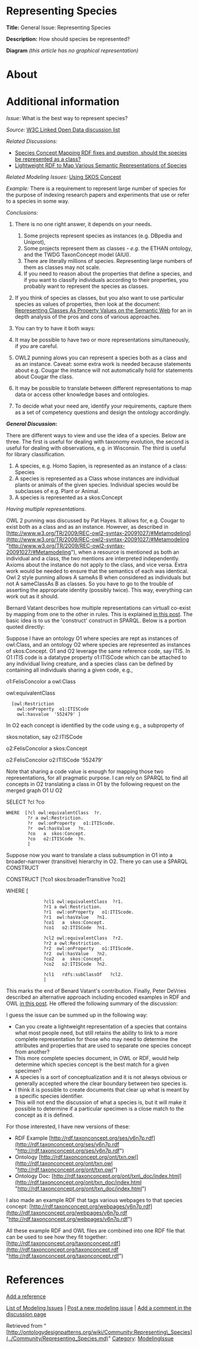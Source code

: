 #  Representing Species


__Title:__ General Issue: Representing Species


__Description:__ How should species be represented? 


__Diagram__
_(this article has no graphical representation)_



#  About


  




#  Additional information


_Issue_: What is the best way to represent species?


_Source:_ [W3C Linked Open Data discussion list](http://lists.w3.org/Archives/Public/public-lod/ "http://lists.w3.org/Archives/Public/public-lod/")


_Related Discussions:_



* [Species Concept Mapping RDF fixes and question, should the species be represented as a class?](http://lists.w3.org/Archives/Public/public-lod/2009Dec/0015.html "http://lists.w3.org/Archives/Public/public-lod/2009Dec/0015.html")
* [Lightweight RDF to Map Various Semantic Representations of Species](http://lists.w3.org/Archives/Public/public-lod/2009Nov/0176.html "http://lists.w3.org/Archives/Public/public-lod/2009Nov/0176.html")


_Related Modeling Issues:_ [Using SKOS Concept](../Community/Using_SKOS_Concept.md "Community:Using SKOS Concept")


_Example:_ There is a requirement to represent large number of species for the purpose of indexing research papers and experiments that use or refer to a species in some way.


_Conclusions:_



1. There is no one right answer, it depends on your needs.
	1. Some projects represent species as instances (e.g. DBpedia and Uniprot),
	2. Some projects represent them as classes - _e.g._ the ETHAN ontology, and the TWDG TaxonConcept model (AIUI).
	3. There are literally millions of species. Representing large numbers of them as classes may not scale.
	4. If you need to reason about the properties that define a species, and if you want to classify individuals according to their properties, you probably want to represent the species as classes.
2. If you think of species as classes, but you also want to use particular species as values of properties, then look at the document: [Representing Classes As Property Values on the Semantic Web](http://www.w3.org/TR/swbp-classes-as-values/ "http://www.w3.org/TR/swbp-classes-as-values/") for an in depth analysis of the pros and cons of various approaches.
3. You can try to have it both ways:


1. It may be possible to have two or more representations simultaneously, if you are careful.
2. OWL2 punning alows you can represent a species both as a class and as an instance. Caveat: some extra work is needed because statements about e.g. Cougar the instance will not automatically hold for statements about Cougar the class.
3. It may be possible to translate between different representations to map data or access other knowledge bases and ontologies.


1. To decide what your need are, identify your requirements, capture them as a set of competency questions and design the ontology accordingly.


___General Discussion_:__


There are different ways to view and use the idea of a species. Below are three. The first is useful for dealing with taxonomy evolution, the second is useful for dealing with observations, e.g. in Wisconsin. The third is useful for library classification.



1. A species, e.g. Homo Sapien, is represented as an instance of a class: Species
2. A species is represented as a Class whose instances are individual plants or animals of the given species. Individual species would be subclasses of e.g. Plant or Animal.
3. A species is represented as a skos:Concept


_Having multiple representations_.


OWL 2 punning was discussed by Pat Hayes. It allows for, e.g. Cougar to exist both as a class and as an instance. However, as described in [http://www.w3.org/TR/2009/REC-owl2-syntax-20091027/#Metamodeling](http://www.w3.org/TR/2009/REC-owl2-syntax-20091027/#Metamodeling "http://www.w3.org/TR/2009/REC-owl2-syntax-20091027/#Metamodeling"), when a resource is mentioned as both an individual and a class, the two mentions are interpreted independently. Axioms about the instance do not apply to the class, and vice versa. Extra work would be needed to ensure that the semantics of each was identical. Owl 2 style punning allows A sameAs B when considered as individuals but not A sameClassAs B as classes. So you have to go to the trouble of asserting the appropriate identity (possibly twice). This way, everything can work out as it should.


Bernard Vatant describes how multiple representations can virtuall co-exist by mapping from one to the other in rules. This is explained [in this post](http://lists.w3.org/Archives/Public/public-lod/2009Dec/0069.html "http://lists.w3.org/Archives/Public/public-lod/2009Dec/0069.html"). The basic idea is to us the 'construct' construct in SPARQL. Below is a portion quoted directly:


  

Suppose I have an ontology O1 where species are rept as instances of owl:Class, and an ontology O2 where species are represented as instances of skos:Concept. O1 and O2 leverage the same reference code, say ITIS. In O1 ITIS code is a datatype property o1:ITISCode which can be attached to any individual living creature, and a species class can be defined by containing all individuals sharing a given code, e.g.,


  

o1:FelisConcolor a owl:Class


owl:equivalentClass




```
  [owl:Restriction
    owl:onProperty  o1:ITISCode
    owl:hasvalue  '552479' ]

```

In O2 each concept is identified by the code using e.g., a subproperty of


skos:notation, say o2:ITISCode


  

o2:FelisConcolor a skos:Concept


o2:FelisConcolor o2:ITISCode '552479'


  

Note that sharing a code value is enough for mapping those two representations, for all pragmatic purpose. I can rely on SPARQL to find all concepts in O2 translating a class in O1 by the following request on the merged graph O1 U O2


  

SELECT ?cl ?co




```
WHERE  [?cl owl:equivalentClass  ?r.
        ?r a owl:Restriction.
        ?r  owl:onProperty   o1:ITIScode.
        ?r  owl:hasValue   ?n.
        ?co   a  skos:Concept.
        ?co   o2:ITISCode  ?n.
        ]

```

Suppose now you want to translate a class subsumption in O1 into a broader-narrower (transitive) hierarchy in O2. There yo can use a SPARQL CONSTRUCT


  

CONSTRUCT [?co1 skos:broaderTransitive ?co2]


  

WHERE [




```
              ?cl1 owl:equivalentClass  ?r1.
              ?r1 a owl:Restriction.
              ?r1  owl:onProperty   o1:ITIScode.
              ?r1  owl:hasValue   ?n1.
              ?co1   a  skos:Concept.
              ?co1   o2:ITISCode  ?n1.

```


```
              ?cl2 owl:equivalentClass  ?r2.
              ?r2 a owl:Restriction.
              ?r2  owl:onProperty   o1:ITIScode.
              ?r2  owl:hasValue   ?n2.
              ?co2   a  skos:Concept.
              ?co2   o2:ITISCode  ?n2.

```


```
              ?cl1   rdfs:subClassOf   ?cl2.
              ]

```

This marks the end of Benard Vatant's contribution. Finally, Peter DeVries described an alternative approach including encoded examples in RDF and OWL [in this post](http://lists.w3.org/Archives/Public/public-lod/2009Dec/0049.html "http://lists.w3.org/Archives/Public/public-lod/2009Dec/0049.html"). He offered the following summary of the discussion: 


I guess the issue can be summed up in the following way:



* Can you create a lightweight representation of a species that contains what most people need, but still retains the ability to link to a more complete representation for those who may need to determine the attributes and properties that are used to separate one species concept from another?
* This more complete species document, in OWL or RDF, would help determine which species concept is the best match for a given specimen?
* A species is a sort of conceptualization and it is not always obvious or generally accepted where the clear boundary between two species is.
* I think it is possible to create documents that clear up what is meant by a specific species identifier.
* This will not end the discussion of what a species is, but it will make it possible to determine if a particular specimen is a close match to the concept as it is defined.


For those interested, I have new versions of these:



* RDF Example [http://rdf.taxonconcept.org/ses/v6n7p.rdf](http://rdf.taxonconcept.org/ses/v6n7p.rdf "http://rdf.taxonconcept.org/ses/v6n7p.rdf")
* Ontology [http://rdf.taxonconcept.org/ont/txn.owl](http://rdf.taxonconcept.org/ont/txn.owl "http://rdf.taxonconcept.org/ont/txn.owl")
* Ontology Doc: [http://rdf.taxonconcept.org/ont/txn\_doc/index.html](http://rdf.taxonconcept.org/ont/txn_doc/index.html "http://rdf.taxonconcept.org/ont/txn_doc/index.html")


I also made an example RDF that tags various webpages to that species concept: [http://rdf.taxonconcept.org/webpages/v6n7p.rdf](http://rdf.taxonconcept.org/webpages/v6n7p.rdf "http://rdf.taxonconcept.org/webpages/v6n7p.rdf")


All these example RDF and OWL files are combined into one RDF file that can be used to see how they fit together: [http://rdf.taxonconcept.org/taxonconcept.rdf](http://rdf.taxonconcept.org/taxonconcept.rdf "http://rdf.taxonconcept.org/taxonconcept.rdf")



#  References


[Add a reference](index.php@title=Odp%253AAdd_reference&subject=Community%253ARepresenting+Species.html "http://ontologydesignpatterns.org/wiki/index.php?title=Odp:Add_reference&subject=Community%3ARepresenting+Species")


  




 [List of Modeling Issues](../Community/Main.md "Community:Main") | [Post a new modeling issue](../Community/PostModelingIssue.md "Community:PostModelingIssue") | [Add a comment in the discussion page](index.php@title=Odp%253AAdd_comment&target=Community_talk%253ARepresenting_Species.html#New_comment "http://ontologydesignpatterns.org/wiki/index.php?title=Odp:Add_comment&target=Community_talk:Representing_Species#New_comment")


Retrieved from "[http://ontologydesignpatterns.org/wiki/Community:Representing\_Species](../Community/Representing_Species.md)"
 [Category](http://ontologydesignpatterns.org/wiki/Special:Categories "Special:Categories"): [ModelingIssue](../Category/ModelingIssue.md "Category:ModelingIssue")